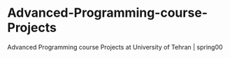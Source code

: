 # Advanced-Programming-course-Projects
Advanced Programming course Projects at University of Tehran | spring00
